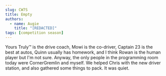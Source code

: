 ```yaml
---
slug: CW7S
title: Empty
authors:
  - name: Augie
    title: "[REDACTED]"
tags: [competition season]
---
```


Yours Truly™ is the drive coach, Mowi is the co-driver, Captain 23 is the best at autos, Quinn usually has homework, and I think Rowan is the human player but I'm not sure. Anyway, the only people in the programming room today were CornerGremlin and myself. We helped Chris with the new driver station, and also gathered some things to pack. It was quiet. 